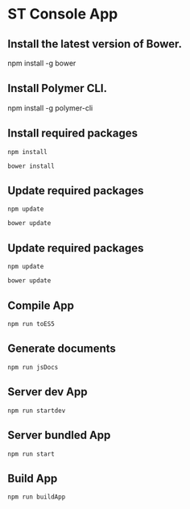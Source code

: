 # ST Console App


## Install the latest version of Bower.

npm install -g bower


## Install Polymer CLI.

npm install -g polymer-cli


## Install required packages
	npm install
	
	bower install
	
	
## Update required packages
	
	npm update
	
	bower update
	
	
## Update required packages
	
	npm update
	
	bower update
	
## Compile App
	
	npm run toES5
	
	
## Generate documents
	
	npm run jsDocs	


## Server dev App
	
	npm run startdev	

## Server bundled App
	
	npm run start


## Build App
	
	npm run buildApp	
